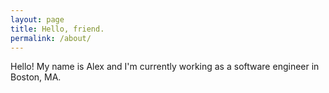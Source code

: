 ```yaml
---
layout: page
title: Hello, friend.
permalink: /about/
---
```


Hello! My name is Alex and I'm currently working as a software engineer in Boston, MA. 

